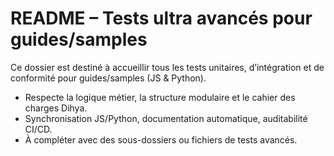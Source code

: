 # README – Tests ultra avancés pour guides/samples

Ce dossier est destiné à accueillir tous les tests unitaires, d’intégration et de conformité pour guides/samples (JS & Python).

- Respecte la logique métier, la structure modulaire et le cahier des charges Dihya.
- Synchronisation JS/Python, documentation automatique, auditabilité CI/CD.
- À compléter avec des sous-dossiers ou fichiers de tests avancés.
